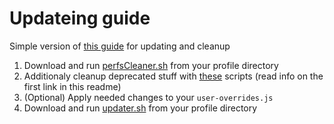# Updateing guide

Simple version of [this guide](https://github.com/arkenfox/user.js/wiki/3.1-Resetting-Inactive-Prefs-%5BScripts%5D) for updating and cleanup

1. Download and run [perfsCleaner.sh](https://raw.githubusercontent.com/arkenfox/user.js/master/prefsCleaner.sh) from your profile directory
2. Additionaly cleanup deprecated stuff with [these](https://github.com/arkenfox/user.js/tree/master/scratchpad-scripts) scripts (read info on the first link in this readme)
3. (Optional) Apply needed changes to your `user-overrides.js`
4. Download and run [updater.sh](https://raw.githubusercontent.com/arkenfox/user.js/master/updater.sh) from your profile directory
